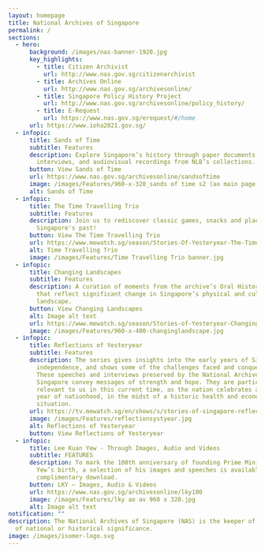 ```yaml
---
layout: homepage
title: National Archives of Singapore
permalink: /
sections:
  - hero:
      background: /images/nas-banner-1920.jpg
      key_highlights:
        - title: Citizen Archivist
          url: http://www.nas.gov.sg/citizenarchivist
        - title: Archives Online
          url: http://www.nas.gov.sg/archivesonline/
        - title: Singapore Policy History Project
          url: http://www.nas.gov.sg/archivesonline/policy_history/
        - title: E-Request
          url: https://www.nas.gov.sg/erequest/#/home
      url: https://www.ioha2021.gov.sg/
  - infopic:
      title: Sands of Time
      subtitle: Features
      description: Explore Singapore’s history through paper documents, oral history
        interviews, and audiovisual recordings from NLB’s collections.
      button: View Sands of Time
      url: https://www.nas.gov.sg/archivesonline/sandsoftime
      image: /images/Features/960-x-320_sands of time s2 (ao main page).png
      alt: Sands of Time
  - infopic:
      title: The Time Travelling Trio
      subtitle: Features
      description: Join us to rediscover classic games, snacks and places from
        Singapore's past!
      button: View The Time Travelling Trio
      url: https://www.mewatch.sg/season/Stories-Of-Yesteryear-The-Time-Travelling-Trio-340648
      alt: Time Travelling Trio
      image: /images/Features/Time Travelling Trio banner.jpg
  - infopic:
      title: Changing Landscapes
      subtitle: Features
      description: A curation of moments from the archive’s Oral History collection
        that reflect significant change in Singapore’s physical and cultural
        landscape.
      button: View Changing Landscapes
      alt: Image alt text
      url: https://www.mewatch.sg/season/Stories-of-Yesteryear-Changing-Landscapes-250817
      image: /images/Features/960-x-400-changinglandscape.jpg
  - infopic:
      title: Reflections of Yesteryear
      subtitle: Features
      description: The series gives insights into the early years of Singapore’s
        independence, and shows some of the challenges faced and conquered.
        These speeches and interviews preserved by the National Archives of
        Singapore convey messages of strength and hope. They are particularly
        relevant to us in this current time, as the nation celebrates another
        year of nationhood, in the midst of a historic health and economic
        situation.
      url: https://tv.mewatch.sg/en/shows/s/stories-of-singapore-reflections-of-yesteryear/episodes
      image: /images/Features/reflectionsystyear.jpg
      alt: Reflections of Yesteryear
      button: View Reflections of Yesteryear
  - infopic:
      title: Lee Kuan Yew - Through Images, Audio and Videos
      subtitle: FEATURES
      description: To mark the 100th anniversary of founding Prime Minister Lee Kuan
        Yew’s birth, a selection of his images and speeches is available for
        complimentary download.
      button: LKY – Images, Audio & Videos
      url: https://www.nas.gov.sg/archivesonline/lky100
      image: /images/Features/lky ao av 960 x 320.jpg
      alt: Image alt text
notification: ""
description: The National Archives of Singapore (NAS) is the keeper of records
  of national or historical significance.
image: /images/isomer-logo.svg
---
```

